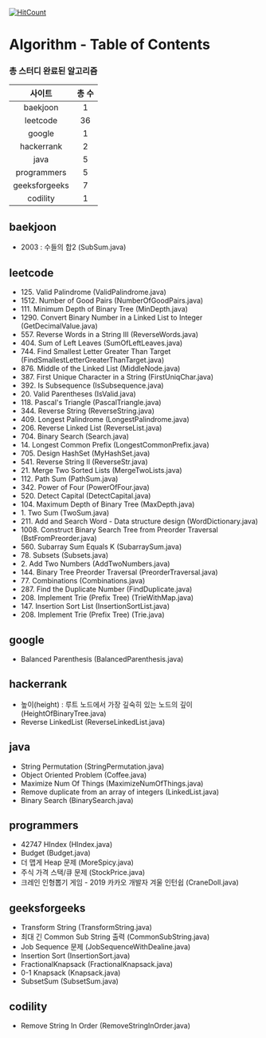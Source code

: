 [![HitCount](http://hits.dwyl.io/kenshin579/tutorials-interview-questions.svg)](http://hits.dwyl.io/kenshin579/tutorials-interview-questions)

# Algorithm - Table of Contents

### 총 스터디 완료된 알고리즘 
| 사이트  | 총 수 | 
| :---------: | :-----------: |
| baekjoon | 1 |
| leetcode | 36 |
| google | 1 |
| hackerrank | 2 |
| java | 5 |
| programmers | 5 |
| geeksforgeeks | 7 |
| codility | 1 |

## baekjoon
* 2003 : 수들의 합2 (SubSum.java)

## leetcode
* 125\. Valid Palindrome (ValidPalindrome.java)
* 1512\. Number of Good Pairs (NumberOfGoodPairs.java)
* 111\. Minimum Depth of Binary Tree (MinDepth.java)
* 1290\. Convert Binary Number in a Linked List to Integer (GetDecimalValue.java)
* 557\. Reverse Words in a String III (ReverseWords.java)
* 404\. Sum of Left Leaves (SumOfLeftLeaves.java)
* 744\. Find Smallest Letter Greater Than Target (FindSmallestLetterGreaterThanTarget.java)
* 876\. Middle of the Linked List (MiddleNode.java)
* 387\. First Unique Character in a String (FirstUniqChar.java)
* 392\. Is Subsequence (IsSubsequence.java)
* 20\. Valid Parentheses (IsValid.java)
* 118\. Pascal's Triangle (PascalTriangle.java)
* 344\. Reverse String (ReverseString.java)
* 409\. Longest Palindrome (LongestPalindrome.java)
* 206\. Reverse Linked List (ReverseList.java)
* 704\. Binary Search (Search.java)
* 14\. Longest Common Prefix (LongestCommonPrefix.java)
* 705\. Design HashSet (MyHashSet.java)
* 541\. Reverse String II (ReverseStr.java)
* 21\. Merge Two Sorted Lists (MergeTwoLists.java)
* 112\. Path Sum (PathSum.java)
* 342\. Power of Four (PowerOfFour.java)
* 520\. Detect Capital (DetectCapital.java)
* 104\. Maximum Depth of Binary Tree (MaxDepth.java)
* 1\. Two Sum (TwoSum.java)
* 211\. Add and Search Word - Data structure design (WordDictionary.java)
* 1008\. Construct Binary Search Tree from Preorder Traversal (BstFromPreorder.java)
* 560\. Subarray Sum Equals K (SubarraySum.java)
* 78\. Subsets (Subsets.java)
* 2\. Add Two Numbers (AddTwoNumbers.java)
* 144\. Binary Tree Preorder Traversal (PreorderTraversal.java)
* 77\. Combinations (Combinations.java)
* 287\. Find the Duplicate Number (FindDuplicate.java)
* 208\. Implement Trie (Prefix Tree) (TrieWithMap.java)
* 147\. Insertion Sort List (InsertionSortList.java)
* 208\. Implement Trie (Prefix Tree) (Trie.java)

## google
* Balanced Parenthesis (BalancedParenthesis.java)

## hackerrank
* 높이(height) : 루트 노드에서 가장 깊숙히 있는 노드의 깊이 (HeightOfBinaryTree.java)
* Reverse LinkedList (ReverseLinkedList.java)

## java
* String Permutation (StringPermutation.java)
* Object Oriented Problem (Coffee.java)
* Maximize Num Of Things (MaximizeNumOfThings.java)
* Remove duplicate from an array of integers (LinkedList.java)
* Binary Search (BinarySearch.java)

## programmers
* 42747 HIndex (HIndex.java)
* Budget (Budget.java)
* 더 맵게 Heap 문제 (MoreSpicy.java)
* 주식 가격 스택/큐 문제 (StockPrice.java)
* 크레인 인형뽑기 게임 - 2019 카카오 개발자 겨울 인턴쉽 (CraneDoll.java)

## geeksforgeeks
* Transform String (TransformString.java)
* 최대 긴 Common Sub String 출력 (CommonSubString.java)
* Job Sequence 문제 (JobSequenceWithDealine.java)
* Insertion Sort (InsertionSort.java)
* FractionalKnapsack (FractionalKnapsack.java)
* 0-1 Knapsack (Knapsack.java)
* SubsetSum (SubsetSum.java)

## codility
* Remove String In Order (RemoveStringInOrder.java)

